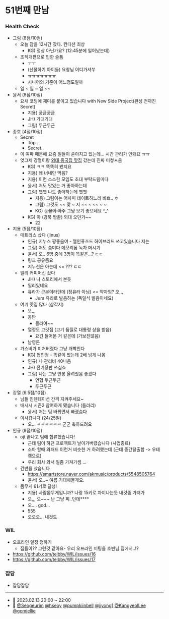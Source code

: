 # 51번째 만남

### Health Check

- 그림 (8점/10점)
  - 오늘 잠을 12시간 잤다. 컨디션 최상
    - KG) 정상 아닌가요? (12:45분에 일어났는데)
  - 조직개편으로 인한 슬픔
    - ㅜㅜ
    - (선물하기 아이돌) 요창님 어디가셔쑤
    - ㅠㅠㅠㅠㅠㅠㅠ
    - 시니어의 기준이 어느정도일까
  - 일 ~ 일 ~ 일 ~~
- 윤서 (8점/10점)
  - 요새 코딩에 재미를 붙이고 있습니다 with New Side Project(완성 전까진 Secret)
    - 지용) 궁금궁금
    - JH) 기대기대
    - 그림) 두근두근
- 종호 (4점/10점)
  - Secret
    - Top..
    - Secret.. 
  - 이 여파 때문에 요즘 일들이 쏟아지고 있는데... 시간 관리가 안돼요 ㅠㅠ 
  - 엊그제 강열이랑 [외대 중국집 맛집](https://naver.me/Gul0Ik1F) 갔는데 진짜 미쳫ㅆ음
    - KG) ㅋㅋ 똑똑히 봤지요
    - 지용) 왜 너네만 먹음?
    - 지용) 이런 소소한 모임도 초대 부탁드림미다
    - 윤서) 저도 맛있는 거 좋아하는데
    - 그림) 쳇쳇 나도 좋아하는데 쳇쳇 
      - 지용) 그림이는 어차피 데이트하느라 바쁘.. ㅎ
      - 그림) 그것도 ~~ 맞 ~ 지 ~~ ~ ~~ ~ ~
      - KG) ~~눈꼴이 아주~~ 그냥 보기 좋으네요 ^_^
    - KG) 아 (강북 땅끝) 외대 오던가~~
      - 22
- 지용 (5점/10점)
  - 매트리스 샀다 (jinus)
    - 인규) 지누스 짱좋음여 - 젤인퓨즈드 하이브리드 쓰고있습니다 저는
    - 그림) 저도 씀미다 메모리폼 녹차 머시기
    - 윤서) 오.. 6명 중에 3명이 똑같은...? ㄷㄷ
    - 링크 공유좀요
    - 지누션은 아는데 <= ??? ㄷㄷ
  - 일리 커피머신 샀다
    - JH) 나 스토리에서 본듯
    - 일리있네요
    - 유라가 근본이라던데 (정유라 아님)  <= 약자임? 오,,,
      - Jura 유라로 발음하는 (독일식 발음이네요)
  - 여기 맛집 많다 (삼각지)
    - 오,,,
    - 몽탄
      - 몰라여~~
    - 열정도 고깃집 (고기 품질로 대통령 상을 받음)
      - 요긴 들어본 거 같은데 (가보진않음)
    - 남영돈 
  - 가스비가 미쳐버렸다 그냥 개빡친다
    - KG) 쌉인정 - 똑같이 썼는데 2배 넘게 나옴
    - 인규) 나 관리비 40나옴
    - JH) 전기장판 쓰십쇼
    - 그림) 나는 그냥 연봉 올려줬음 좋겠다
      - 연협 두근두근
      - 두근두근
- 강열 (6.5점/10점)
  - 님들 인덴테이션 간격 지켜주세요~
  - 배시시 시즌2 참여하게 됐습니다 (들러리)
    - 윤서) 저는 팀 바뀌면서 빠졌슴다 
  - 이사갑니다 (24/25일)
    - 오... ㅋㅋㅋㅋㅋㅋ 굳굳 축하드려요 
- 인규 (8점/10점)
  - ojt 끝나고 팀에 합류했습니다!
    - 근데 팀이 하던 프로젝트가 날아가버렸습니다 (사업종료)
    - 소마 할때 와패드 이런거 비슷한 거 하려했는데 (근데 중간탈출함 -> 우테캠으로)
    - 우리 회사 와서 일좀 가져가셈 ...
  - 건반을 샀습니다
    - https://smartstore.naver.com/akmusic/products/5548505764
    - 윤서) 오..~ 여름 기대해볼게요.
  - 몸무게 61키로 달성!
    - 지용) 사람몸무게입니까? 나랑 15키로 차이나는듯 내것좀 가져가
    - 오,,, 오~~~ 난 그냥 찌..던데****
    - 오.... god...
    - 555
    - 오오오... 내것도


### WIL

- 오프라인 일정 정하기
  - 집들이?? 
  그런것 같아요- 우리 오프라인 미팅을 호빈님 집에서..!?
- https://github.com/telbby/WIL/issues/16
- https://github.com/telbby/WIL/issues/17

### 잡담

- 잡담잡담

---

- 📆 2023.02.13 20:00 ~ 22:00
- 👥 [@Seogeurim](https://github.com/Seogeurim) [@hseoy](https://github.com/hseoy) [@pumpkiinbell](https://github.com/pumpkiinbell) 
[@jiyong1](https://github.com/jiyong1) [@KangyeolLee](https://github.com/KangyeolLee) [@gomjellie](https://github.com/gomjellie)
